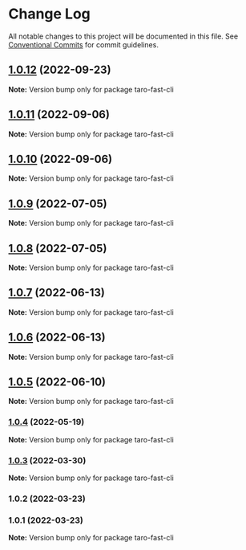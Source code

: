 # Change Log

All notable changes to this project will be documented in this file.
See [Conventional Commits](https://conventionalcommits.org) for commit guidelines.

## [1.0.12](https://github.com/kityandhero/taro-fast-framework/compare/taro-fast-cli@1.0.11...taro-fast-cli@1.0.12) (2022-09-23)

**Note:** Version bump only for package taro-fast-cli





## [1.0.11](https://github.com/kityandhero/taro-fast-framework/compare/taro-fast-cli@1.0.10...taro-fast-cli@1.0.11) (2022-09-06)

**Note:** Version bump only for package taro-fast-cli





## [1.0.10](https://github.com/kityandhero/taro-fast-framework/compare/taro-fast-cli@1.0.9...taro-fast-cli@1.0.10) (2022-09-06)

**Note:** Version bump only for package taro-fast-cli





## [1.0.9](https://github.com/kityandhero/taro-fast-framework/compare/taro-fast-cli@1.0.8...taro-fast-cli@1.0.9) (2022-07-05)

**Note:** Version bump only for package taro-fast-cli





## [1.0.8](https://github.com/kityandhero/taro-fast-framework/compare/taro-fast-cli@1.0.7...taro-fast-cli@1.0.8) (2022-07-05)

**Note:** Version bump only for package taro-fast-cli





## [1.0.7](https://github.com/kityandhero/taro-fast-framework/compare/taro-fast-cli@1.0.6...taro-fast-cli@1.0.7) (2022-06-13)

**Note:** Version bump only for package taro-fast-cli





## [1.0.6](https://github.com/kityandhero/taro-fast-framework/compare/taro-fast-cli@1.0.5...taro-fast-cli@1.0.6) (2022-06-13)

**Note:** Version bump only for package taro-fast-cli





## [1.0.5](https://github.com/kityandhero/taro-fast-framework/compare/taro-fast-cli@1.0.4...taro-fast-cli@1.0.5) (2022-06-10)

**Note:** Version bump only for package taro-fast-cli





### [1.0.4](https://github.com/kityandhero/taro-fast-framework/compare/taro-fast-cli@1.0.3...taro-fast-cli@1.0.4) (2022-05-19)

**Note:** Version bump only for package taro-fast-cli





### [1.0.3](https://github.com/kityandhero/taro-fast-framework/compare/taro-fast-cli@1.0.2...taro-fast-cli@1.0.3) (2022-03-30)

**Note:** Version bump only for package taro-fast-cli





### 1.0.2 (2022-03-23)

### 1.0.1 (2022-03-23)

**Note:** Version bump only for package taro-fast-cli
